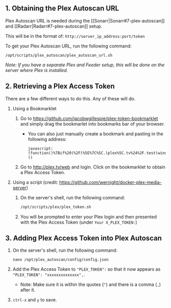 ## 1. Obtaining the Plex Autoscan URL

Plex Autoscan URL is needed during the [[Sonarr|Sonarr#7-plex-autoscan]] and [[Radarr|Radarr#7-plex-autoscan]] setup.

This will be in the format of: `http://server_ip_address:port/token`


To get your Plex Autoscan URL, run the following command:

 ```shell
 /opt/scripts/plex_autoscan/plex_autoscan_url.sh
 ```



_Note: If you have a separate Plex and Feeder setup, this will be done on the server where Plex is installed._
       


## 2. Retrieving a Plex Access Token

There are a few different ways to do this. Any of these will do. 

1. Using a Bookmarklet

   1. Go to https://github.com/jacobwgillespie/plex-token-bookmarklet and simply drag the bookmarlet into bookmarks bar of your browser. 

      -  You can also just manually create a bookmark and pasting in the following address:

         ```
         javascript:(function()%7Bif%20(%2F(%5E%7C%5C.)plex%5C.tv%24%2F.test(window.location.hostname))%20%7Bprompt('Your%20Plex%20token'%2C%20window.PLEXWEB.myPlexAccessToken%7C%7Cwindow.localStorage.myPlexAccessToken)%7D%20else%20%7Balert('Please%20drag%20this%20link%20to%20your%20bookmark%20bar%20and%20click%20it%20when%20using%20the%20Plex%20Web%20App')%3B%7D%7D)()
          ```

    1.  Go to http://plex.tv/web and login. Click on the bookmarklet to obtain a Plex Access Token.

1. Using a script (credit: https://github.com/wernight/docker-plex-media-server)

   1. On the server's shell, run the following command:

      ```bash
      /opt/scripts/plex/plex_token.sh
      ```
   
   1. You will be prompted to enter your Plex login and then presented with the  Plex Access Token (under `Your X_PLEX_TOKEN:`)


## 3. Adding Plex Access Token into Plex Autoscan

   1. On the server's shell, run the following command:

      ```
      nano /opt/plex_autoscan/config/config.json
      ```
   1. Add the Plex Access Token to `"PLEX_TOKEN":` so that it now appears as `"PLEX_TOKEN": "xxxxxxxxxxxxxx",`.

      - Note: Make sure it is within the quotes (`"`) and there is a comma (`,`) after it.

   1. `ctrl-x` and `y` to save.
